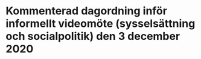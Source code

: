 # Kommenterad dagordning inför informellt videomöte (sysselsättning och socialpolitik) den 3 december 2020


